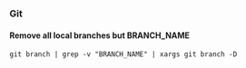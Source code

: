 ### Git

#### Remove all local branches but BRANCH_NAME
`git branch | grep -v "BRANCH_NAME" | xargs git branch -D`
